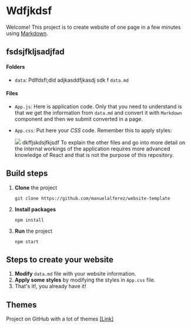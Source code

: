 # Wdfjkdsf

Welcome! This project is to create website of one page in a few minutes using [Markdown](https://www.markdownguide.org/). 



## fsdsjfkljsadjfad

#### Folders

* `data`: Pdlfdsfl;dld adjkasddfjkasdj sdk f `data.md`

#### Files

* `App.js`: Here is application code. Only that you need to understand is that we get the information from `data.md` and convert it with `Markdown` component and then we submit converted in a page.  

* `App.css`: Put here your *CSS* code. Remember this to apply styles: 

  ![](http://i.imgur.com/RvU3pmS.png)
dkffjskdsjfkjsdf
To explain the other files and go into more detail on the internal workings of the application requires more advanced knowledge of React and that is not the purpose of this repository.



## Build steps

1. **Clone** the project

   ```
   git clone https://github.com/manuelalferez/website-template
   ```

2. **Install packages**

   ```
   npm install
   ```

3. **Run** the project

   ```
   npm start
   ```



## Steps to create your website

1. **Modify** `data.md` file with your website information. 
2. **Apply some styles** by modifying the styles in `App.css` file.
3. That's it!, you already have it!



## Themes 

Project on GitHub with a lot of themes [[Link]](https://github.com/mixu/markdown-styles)
